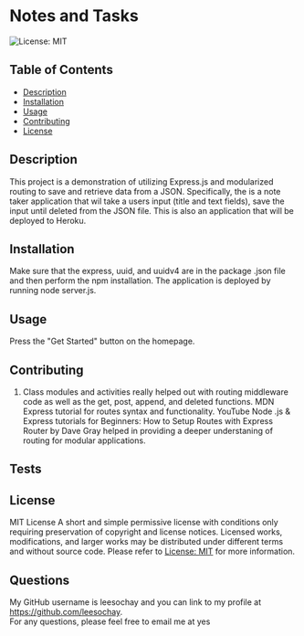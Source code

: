 # Notes and Tasks

 ![License: MIT](https://img.shields.io/badge/License-MIT-yellow.svg)

## Table of Contents
  - [Description](#description)
  - [Installation](#installation)
  - [Usage](#usage)
  - [Contributing](#contributing)
  - [License](#license)

## Description
This project is a demonstration of utilizing Express.js and modularized routing to save and retrieve data from a JSON. Specifically, the is a note taker application that wil take a users input (title and text fields), save the input until deleted from the JSON file. This is also an application that will be deployed to Heroku.

## Installation
Make sure that the express, uuid, and uuidv4 are in the package .json file and then perform the npm installation. The application is deployed by running node server.js.

## Usage
Press the "Get Started" button on the homepage. 

## Contributing
1. Class modules and activities really helped out with routing middleware code as well as the get, post, append, and deleted functions. MDN Express tutorial for routes syntax and functionality. YouTube Node .js & Express tutorials for Beginners: How to Setup Routes with Express Router by Dave Gray helped in providing a deeper understaning of routing for modular applications.

## Tests


## License
MIT License
A short and simple permissive license with conditions only requiring preservation of copyright and license notices. Licensed works, modifications, and larger works may be distributed under different terms and without source code. Please refer to [License: MIT](https://choosealicense.com/licenses/mit/) for more information.

## Questions
My GitHub username is leesochay and you can link to my profile at https://github.com/leesochay.  
For any questions, please feel free to email me at yes

